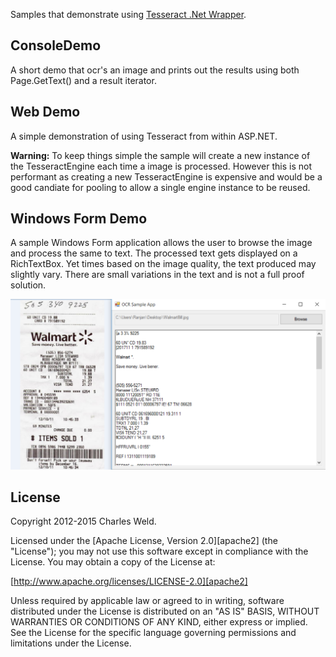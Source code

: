 Samples that demonstrate using [Tesseract .Net Wrapper](https://github.com/charlesw/tesseract).

## ConsoleDemo

A short demo that ocr's an image and prints out the results using both Page.GetText()
and a result iterator.

## Web Demo

A simple demonstration of using Tesseract from within ASP.NET.

**Warning:** To keep things simple the sample will create a new instance of the TesseractEngine
each time a image is processed. However this is not performant as creating a new TesseractEngine
is expensive and would be a good candiate for pooling to allow a single engine instance to be
reused.

## Windows Form Demo

A sample Windows Form application allows the user to browse the image and process the same to text. 
The processed text gets displayed on a RichTextBox. Yet times based on the image quality, the text produced may slightly vary. There are small variations in the text and is not a full proof solution.

![alt tag](https://github.com/ranjancse26/OCRDemo/blob/master/OCRDemo.png)

## License

Copyright 2012-2015 Charles Weld.

Licensed under the [Apache License, Version 2.0][apache2] (the "License"); you
may not use this software except in compliance with the License. You may obtain
a copy of the License at:

[http://www.apache.org/licenses/LICENSE-2.0][apache2]

Unless required by applicable law or agreed to in writing, software distributed
under the License is distributed on an "AS IS" BASIS, WITHOUT WARRANTIES OR
CONDITIONS OF ANY KIND, either express or implied. See the License for the
specific language governing permissions and limitations under the License.
